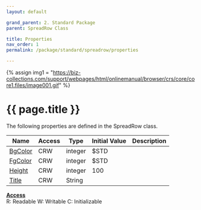 ```yaml
---
layout: default

grand_parent: 2. Standard Package
parent: SpreadRow Class

title: Properties
nav_order: 1
permalink: /package/standard/spreadrow/properties

---
```

{% assign img1 = "https://biz-collections.com/support/webpages/html/onlinemanual/browser/crs/core/core1.files/image001.gif" %}


# {{ page.title }}

The following properties are defined in the SpreadRow class.

|Name       | Access | Type   | Initial Value | Description |
|----------	|--------|--------|---------------|-------------|
|[BgColor](/package/standard/spreadrow/properties/bgcolor) | CRW | integer | $STD | |
|[FgColor](/package/standard/spreadrow/properties/fgcolor) | CRW | integer | $STD | |
|[Height](/package/standard/spreadrow/properties/height) | CRW | integer | 100 | |
|[Title](/package/standard/spreadrow/properties/title) | CRW | String |  | |

<u><b>Access</b></u><br>
R: Readable
W: Writable
C: Initializable
